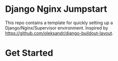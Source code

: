 Django Nginx Jumpstart
======================

This repo contains a template for quickly setting up a Django/Nginx/Supervisor environment. Inspired by https://github.com/oleksandr/django-buildout-layout.

Get Started
===========
